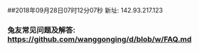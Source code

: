 ##2018年09月28日07时12分07秒 新址: 142.93.217.123
### 兔友常见问题及解答: https://github.com/wanggonging/d/blob/w/FAQ.md
